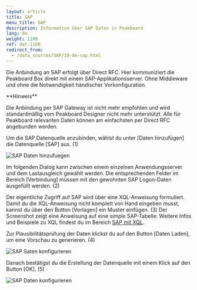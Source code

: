 ```yaml
---
layout: article
title: SAP
menu_title: SAP
description: Information über SAP Daten in Peakboard
lang: de
weight: 1100
ref: dat-1100
redirect_from:
  - /data_sources/SAP/10-de-sap.html
---
```

Die Anbindung an SAP erfolgt über Direct RFC. 
Hier kommuniziert die Peakboard Box direkt mit einem SAP-Applikationsserver. 
Ohne Middleware und ohne die Notwendigkeit händischer Vorkonfiguration.

<div class="box-tip" markdown="1">**Hinweis**

Die Anbindung per SAP Gateway ist nicht mehr empfohlen und wird standardmäßig vom Peakboard Designer nicht mehr unterstützt.
Alle für Peakboard relevanten Daten können am einfachsten per Direct RFC angebunden werden.
</div>

Um die SAP Datenquelle anzubinden, wählst du unter [Daten hinzufügen] die Datenquelle [SAP] aus. (1)

![SAP Daten hinzufuegen](/assets/images/data-sources/sap/de_SAP-add.png)

Im folgenden Dialog kann zwischen einem einzelnen Anwendungsserver und dem Lastausgleich gewählt werden.
Die entsprechenden Felder im Bereich [Verbindung] müssen mit den gewohnten SAP Logon-Daten ausgefüllt werden. (2)

Der eigentliche Zugriff auf SAP wird über eine XQL-Anweisung formuliert.
Damit du die XQL-Anweisung nicht komplett von Hand eingeben musst, kannst du über den Button [Vorlagen] ein Muster einfügen. (3)
Der Screenshot zeigt eine Anweisung auf eine simple SAP-Tabelle. Weitere Infos und Beispiele zu XQL findest du im Bereich [SAP mit XQL](/data_sources/SAP/de-xql.html).

Zur Plausibilitätsprüfung der Daten klickst du auf den Button [Daten Laden], um eine Vorschau zu generieren. (4)

![SAP Saten konfigurieren](/assets/images/data-sources/sap/de_SAP-config-01.png)

Danach bestätigst du die Erstellung der Datenquelle mit einem Klick auf den Button [OK]. (5)

![SAP Daten konfigurieren](/assets/images/data-sources/sap/de_SAP-config-02.png)